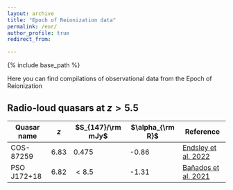 ```yaml
---
layout: archive
title: "Epoch of Reionization data"
permalink: /eor/
author_profile: true
redirect_from:

---
```


{% include base_path %}

Here you can find compilations of observational data from the Epoch of Reionization

## Radio-loud quasars at $z>5.5$

| Quasar name | $z$  | $S_{147}/\rm mJy$ | $\alpha_{\rm R}$ | Reference |
| ----------- | ---- | ----------------- | ---------------- | --------- |
| COS-87259   | 6.83 | 0.475             | -0.86            | [Endsley et al. 2022](https://ui.adsabs.harvard.edu/abs/2023MNRAS.520.4609E/abstract)
| PSO J172+18 | 6.82 | $<8.5$            | -1.31            | [Bañados et al. 2021](https://ui.adsabs.harvard.edu/abs/2021ApJ...909...80B/abstract) |

